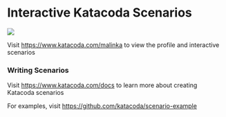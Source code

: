 # Interactive Katacoda Scenarios

[![](http://shields.katacoda.com/katacoda/malinka/count.svg)](https://www.katacoda.com/malinka "Get your profile on Katacoda.com")

Visit https://www.katacoda.com/malinka to view the profile and interactive scenarios

### Writing Scenarios
Visit https://www.katacoda.com/docs to learn more about creating Katacoda scenarios

For examples, visit https://github.com/katacoda/scenario-example
